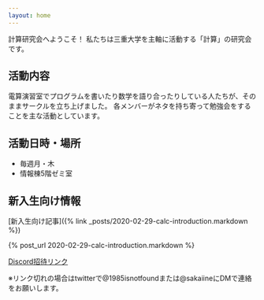 ```yaml
---
layout: home
---
```


計算研究会へようこそ！
私たちは三重大学を主軸に活動する「計算」の研究会です。

## 活動内容

電算演習室でプログラムを書いたり数学を語り合ったりしている人たちが、そのままサークルを立ち上げました。 各メンバーがネタを持ち寄って勉強会をすることを主な活動としています。

## 活動日時・場所

- 毎週月・木
- 情報棟5階ゼミ室

## 新入生向け情報

[新入生向け記事]({% link _posts/2020-02-29-calc-introduction.markdown %})

{% post_url 2020-02-29-calc-introduction.markdown %}

[Discord招待リンク](https://discord.gg/9ygRnybmcE)

※リンク切れの場合はtwitterで@1985isnotfoundまたは@sakaiineにDMで連絡をお願いします。
